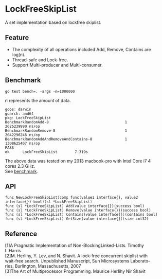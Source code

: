 # LockFreeSkipList
A set implementation based on lockfree skiplist.
## Feature
  * The complexity of all operations included Add, Remove, Contains are log(n).
  * Thread-safe and Lock-free.
  * Support Multi-producer and Multi-consumer.
## Benchmark
```
go test bench=. -args -n=1000000
```
n represents the amount of data.
```
goos: darwin
goarch: amd64
pkg: LockFreeSkipList
BenchmarkRandomAdd-8                                   1        2025239990 ns/op
BenchmarkRandomRemove-8                                1        2042296246 ns/op
BenchmarkRandomAddAndRemoveAndContains-8               1        1308625407 ns/op
PASS
ok      LockFreeSkipList        7.319s
```
The above data was tested on my 2013 macbook-pro with Intel Core i7 4 cores 2.3 GHz. \
See [benchmark](lockfree_skiplist_test.go).
## API
```golang
func NewLockFreeSkipList(comp func(value1 interface{}, value2 interface{}) bool)(sl *LockFreeSkipList)
func (sl *LockFreeSkipList) Add(value interface{})(success bool)
func (sl *LockFreeSkipList) Remove(value interface{})(success bool)
func (sl *LockFreeSkipList) Contains(value interface{})(contains bool)
func (sl *LockFreeSkipList) GetSize(value interface{})(size int32)
```
## Reference
[1]A Pragmatic Implementation of Non-BlockingLinked-Lists. Timothy L.Harris\
[2]M. Herlihy, Y. Lev, and N. Shavit. A lock-free concurrent skiplist with wait-free search. Unpublished Manuscript, Sun Microsystems Laborato- ries, Burlington, Massachusetts, 2007\
[3]The Art of Multiprocessor Programming. Maurice Herlihy Nir Shavit
